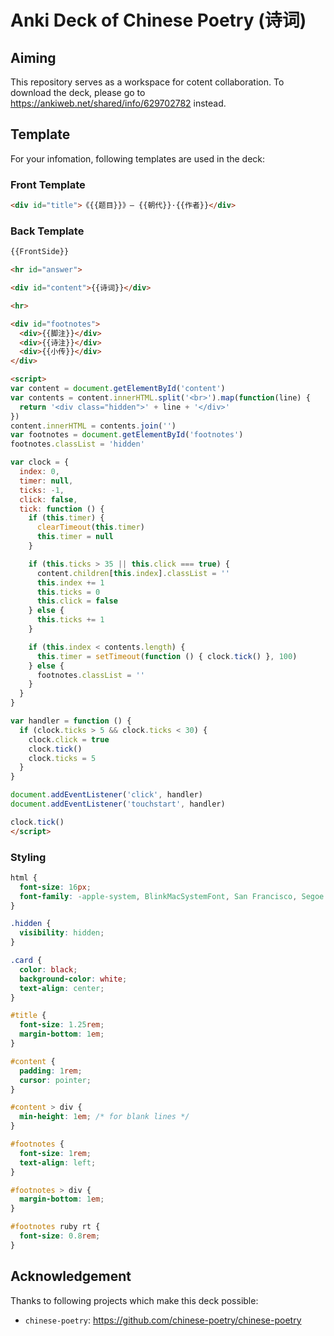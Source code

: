# Anki Deck of Chinese Poetry (诗词)

## Aiming

This repository serves as a workspace for cotent collaboration. To download
the deck, please go to https://ankiweb.net/shared/info/629702782 instead.

## Template

For your infomation, following templates are used in the deck:

### Front Template

```html
<div id="title">《{{题目}}》— {{朝代}}·{{作者}}</div>
```

### Back Template

```html
{{FrontSide}}

<hr id="answer">

<div id="content">{{诗词}}</div>

<hr>

<div id="footnotes">
  <div>{{脚注}}</div>
  <div>{{诗注}}</div>
  <div>{{小传}}</div>
</div>

<script>
var content = document.getElementById('content')
var contents = content.innerHTML.split('<br>').map(function(line) {
  return '<div class="hidden">' + line + '</div>'
})
content.innerHTML = contents.join('')
var footnotes = document.getElementById('footnotes')
footnotes.classList = 'hidden'

var clock = {
  index: 0,
  timer: null,
  ticks: -1,
  click: false,
  tick: function () {
    if (this.timer) {
      clearTimeout(this.timer)
      this.timer = null
    }

    if (this.ticks > 35 || this.click === true) {
      content.children[this.index].classList = ''
      this.index += 1
      this.ticks = 0
      this.click = false
    } else {
      this.ticks += 1
    }

    if (this.index < contents.length) {
      this.timer = setTimeout(function () { clock.tick() }, 100)
    } else {
      footnotes.classList = ''
    }
  }
}

var handler = function () {
  if (clock.ticks > 5 && clock.ticks < 30) {
    clock.click = true
    clock.tick()
    clock.ticks = 5
  }
}

document.addEventListener('click', handler)
document.addEventListener('touchstart', handler)

clock.tick()
</script>
```

### Styling

```css
html {
  font-size: 16px;
  font-family: -apple-system, BlinkMacSystemFont, San Francisco, Segoe UI, Roboto, Helvetica Neue, sans-serif;
}

.hidden {
  visibility: hidden;
}

.card {
  color: black;
  background-color: white;
  text-align: center;
}

#title {
  font-size: 1.25rem;
  margin-bottom: 1em;
}

#content {
  padding: 1rem;
  cursor: pointer;
}

#content > div {
  min-height: 1em; /* for blank lines */
}

#footnotes {
  font-size: 1rem;
  text-align: left;
}

#footnotes > div {
  margin-bottom: 1em;
}

#footnotes ruby rt {
  font-size: 0.8rem;
}
```

## Acknowledgement

Thanks to following projects which make this deck possible:

- `chinese-poetry`: https://github.com/chinese-poetry/chinese-poetry
